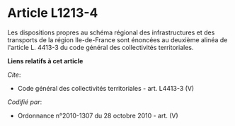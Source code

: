 # Article L1213-4

Les dispositions propres au schéma régional des infrastructures et des transports de la région Ile-de-France sont énoncées au
deuxième alinéa de l'article L. 4413-3 du code général des collectivités territoriales.

**Liens relatifs à cet article**

_Cite_:

  - Code général des collectivités territoriales - art. L4413-3 (V)

_Codifié par_:

  - Ordonnance n°2010-1307 du 28 octobre 2010 - art. (V)
